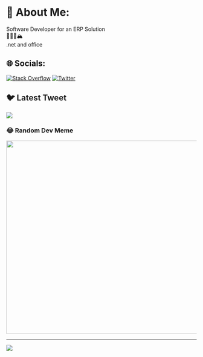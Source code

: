 # 💫 About Me:
Software Developer for an ERP Solution<br>🚴‍♂️🏃🏔️<br>.net and office<br>


## 🌐 Socials:
[![Stack Overflow](https://img.shields.io/badge/-Stackoverflow-FE7A16?logo=stack-overflow&logoColor=white)](https://stackoverflow.com/users/summer-time) [![Twitter](https://img.shields.io/badge/Twitter-%231DA1F2.svg?logo=Twitter&logoColor=white)](https://twitter.com/msg2short) 


## 🐦 Latest Tweet
[![](https://gtce.itsvg.in/api?username=MsgToShort)](https://github.com/VishwaGauravIn/github-twitter-card-embed)

### 😂 Random Dev Meme
<img src="https://rm.up.railway.app/" width="512px"/>

---
[![](https://visitcount.itsvg.in/api?id=AndreasSummer&icon=0&color=0)](https://visitcount.itsvg.in)

<!-- Proudly created with GPRM ( https://gprm.itsvg.in ) -->
